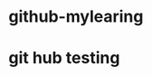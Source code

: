 <!-- line 2 with # should print text in h1 tag size apparently because it's a first line. Line 3, I've used h1 tag to force text to be in h1 size. -->
# github-mylearing
<h1> git hub testing </h1>
